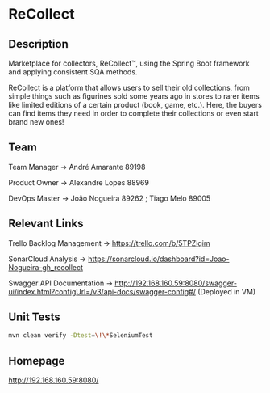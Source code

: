 # ReCollect

## Description

Marketplace for collectors, ReCollect™️, using the Spring Boot framework and applying consistent SQA methods.

ReCollect is a platform that allows users to sell their old collections, from simple things such as figurines sold some years ago in stores to rarer items like limited editions of a certain product (book, game, etc.). Here, the buyers can find items they need in order to complete their collections or even start brand new ones!

## Team

Team Manager ->  André Amarante 89198

Product Owner -> Alexandre Lopes 88969

DevOps Master -> João Nogueira 89262 ; Tiago Melo 89005

## Relevant Links

Trello Backlog Management -> <https://trello.com/b/5TPZlqim>

SonarCloud Analysis -> <https://sonarcloud.io/dashboard?id=Joao-Nogueira-gh_recollect>

Swagger API Documentation -> <http://192.168.160.59:8080/swagger-ui/index.html?configUrl=/v3/api-docs/swagger-config#/> (Deployed in VM)

## Unit Tests

```bash
mvn clean verify -Dtest=\!\*SeleniumTest
```

## Homepage

<http://192.168.160.59:8080/>

